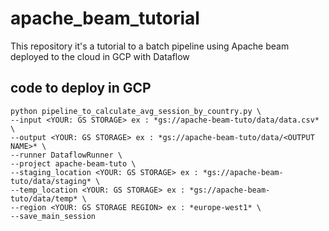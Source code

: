 # apache_beam_tutorial

This repository it's a tutorial to a batch pipeline using Apache beam
deployed to the cloud in GCP  with Dataflow

## code to deploy in GCP

```
python pipeline_to_calculate_avg_session_by_country.py \
--input <YOUR: GS STORAGE> ex : *gs://apache-beam-tuto/data/data.csv* \
--output <YOUR: GS STORAGE> ex : *gs://apache-beam-tuto/data/<OUTPUT NAME>* \
--runner DataflowRunner \
--project apache-beam-tuto \
--staging_location <YOUR: GS STORAGE> ex : *gs://apache-beam-tuto/data/staging* \
--temp_location <YOUR: GS STORAGE> ex : *gs://apache-beam-tuto/data/temp* \
--region <YOUR: GS STORAGE REGION> ex : *europe-west1* \
--save_main_session
```
